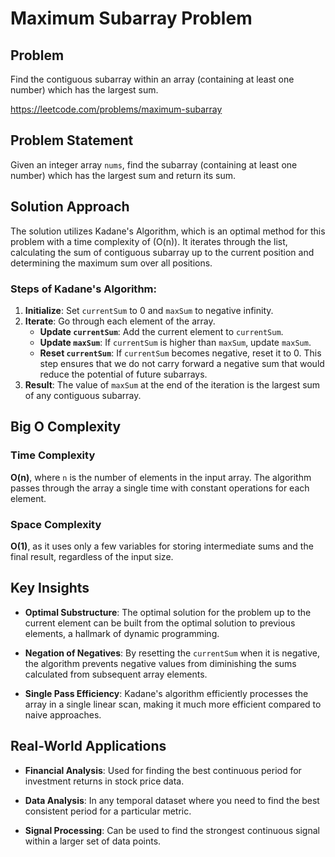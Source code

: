 # Maximum Subarray Problem

## Problem
Find the contiguous subarray within an array (containing at least one number) which has the largest sum.

https://leetcode.com/problems/maximum-subarray

## Problem Statement
Given an integer array `nums`, find the subarray (containing at least one number) which has the largest sum and return its sum.

## Solution Approach
The solution utilizes Kadane's Algorithm, which is an optimal method for this problem with a time complexity of \(O(n)\). It iterates through the list, calculating the sum of contiguous subarray up to the current position and determining the maximum sum over all positions.

### Steps of Kadane's Algorithm:
1. **Initialize**: Set `currentSum` to 0 and `maxSum` to negative infinity.
2. **Iterate**: Go through each element of the array.
   - **Update `currentSum`**: Add the current element to `currentSum`.
   - **Update `maxSum`**: If `currentSum` is higher than `maxSum`, update `maxSum`.
   - **Reset `currentSum`**: If `currentSum` becomes negative, reset it to 0. This step ensures that we do not carry forward a negative sum that would reduce the potential of future subarrays.
3. **Result**: The value of `maxSum` at the end of the iteration is the largest sum of any contiguous subarray.

## Big O Complexity

### Time Complexity
**O(n)**, where `n` is the number of elements in the input array. The algorithm passes through the array a single time with constant operations for each element.

### Space Complexity
**O(1)**, as it uses only a few variables for storing intermediate sums and the final result, regardless of the input size.

## Key Insights

- **Optimal Substructure**: The optimal solution for the problem up to the current element can be built from the optimal solution to previous elements, a hallmark of dynamic programming.
  
- **Negation of Negatives**: By resetting the `currentSum` when it is negative, the algorithm prevents negative values from diminishing the sums calculated from subsequent array elements.

- **Single Pass Efficiency**: Kadane's algorithm efficiently processes the array in a single linear scan, making it much more efficient compared to naive approaches.

## Real-World Applications

- **Financial Analysis**: Used for finding the best continuous period for investment returns in stock price data.
  
- **Data Analysis**: In any temporal dataset where you need to find the best consistent period for a particular metric.

- **Signal Processing**: Can be used to find the strongest continuous signal within a larger set of data points.
